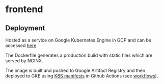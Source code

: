 # frontend

## Deployment

Hosted as a service on Google Kubernetes Engine in GCP and can be accessed [here](http://34.88.170.226/). 

The Dockerfile generates a production build with static files which are served by NGINX. 

The image is built and pushed to Google Artifact Registry and then deployed to GKE using [K8S manifests](https://github.com/kjelljoakim/kindly-case-frontend/tree/main/manifests) in Github Actions (see [workflows](https://github.com/kjelljoakim/kindly-case-frontend/tree/main/.github/workflows)).
